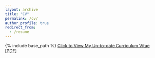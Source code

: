 ```yaml
---
layout: archive
title: "CV"
permalink: /cv/
author_profile: true
redirect_from:
  - /resume
---
```


{% include base_path %}
[Click to View My Up-to-date Curriculum Vitae [PDF]](http://ranjeetthakur.github.io/files/ranjeetresume.pdf)
